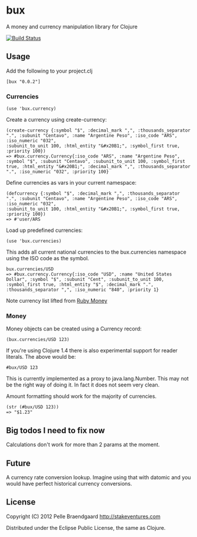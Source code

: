 # bux

A money and currency manipulation library for Clojure

[![Build Status](https://secure.travis-ci.org/pelle/bux.png)](http://travis-ci.org/pelle/bux)

## Usage

Add the following to your project.clj

    [bux "0.0.2"]

### Currencies

    (use 'bux.currency)

Create a currency using create-currency:

    (create-currency {:symbol "$", :decimal_mark ",", :thousands_separator ".", :subunit "Centavo", :name "Argentine Peso", :iso_code "ARS", :iso_numeric "032", 
    :subunit_to_unit 100, :html_entity "&#x20B1;", :symbol_first true, :priority 100})
    => #bux.currency.Currency{:iso_code "ARS", :name "Argentine Peso", :symbol "$", :subunit "Centavo", :subunit_to_unit 100, :symbol_first true, :html_entity "&#x20B1;", :decimal_mark ",", :thousands_separator ".", :iso_numeric "032", :priority 100}


Define currencies as vars in your current namespace:

    (defcurrency {:symbol "$", :decimal_mark ",", :thousands_separator ".", :subunit "Centavo", :name "Argentine Peso", :iso_code "ARS", :iso_numeric "032", 
    :subunit_to_unit 100, :html_entity "&#x20B1;", :symbol_first true, :priority 100})
    => #'user/ARS

Load up predefined currencies:

    (use 'bux.currencies)

This adds all current national currencies to the bux.currencies namespace using the ISO code as the symbol.

    bux.currencies/USD
    => #bux.currency.Currency{:iso_code "USD", :name "United States Dollar", :symbol "$", :subunit "Cent", :subunit_to_unit 100, :symbol_first true, :html_entity "$", :decimal_mark ".", :thousands_separator ",", :iso_numeric "840", :priority 1}

Note currency list lifted from [Ruby Money](http://rubymoney.github.com/money/)

### Money

Money objects can be created using a Currency record:

    (bux.currencies/USD 123)

If you're using Clojure 1.4 there is also experimental support for reader literals. The above would be:

    #bux/USD 123

This is currently implemented as a proxy to java.lang.Number. This may not be the right way of doing it. In fact it does not seem very clean.

Amount formatting should work for the majority of currencies.

    (str (#bux/USD 123))    
    => "$1.23"

## Big todos I need to fix now

Calculations don't work for more than 2 params at the moment.

## Future

A currency rate conversion lookup. Imagine using that with datomic and you would have perfect historical currency conversions.

## License

Copyright (C) 2012 Pelle Braendgaard http://stakeventures.com

Distributed under the Eclipse Public License, the same as Clojure.
